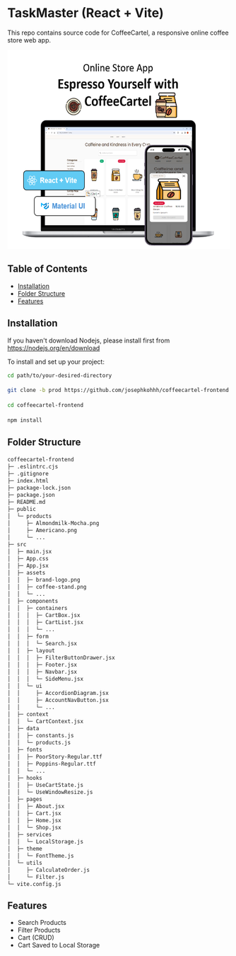 # TaskMaster (React + Vite)

This repo contains source code for CoffeeCartel, a responsive online coffee store web app.

<img src="/src/assets/cc-banner.png" alt="Banner Image" title="Banner Image" width="550px" height="450px">

## Table of Contents

- [Installation](#Installation)
- [Folder Structure](#FolderStructure)
- [Features](#Features)

## Installation

If you haven't download Nodejs, please install first from https://nodejs.org/en/download

To install and set up your project:

```bash
cd path/to/your-desired-directory

git clone -b prod https://github.com/josephkohhh/coffeecartel-frontend.git

cd coffeecartel-frontend

npm install

```

## Folder Structure

```
coffeecartel-frontend
├─ .eslintrc.cjs
├─ .gitignore
├─ index.html
├─ package-lock.json
├─ package.json
├─ README.md
├─ public
│  └─ products
│     ├─ Almondmilk-Mocha.png
│     ├─ Americano.png
│     └─ ...
├─ src
│  ├─ main.jsx
│  ├─ App.css
│  ├─ App.jsx
│  ├─ assets
│  │  ├─ brand-logo.png
│  │  ├─ coffee-stand.png
│  │  └─ ...
│  ├─ components
│  │  ├─ containers
│  │  │  ├─ CartBox.jsx
│  │  │  ├─ CartList.jsx
│  │  │  └─ ...
│  │  ├─ form
│  │  │  └─ Search.jsx
│  │  ├─ layout
│  │  │  ├─ FilterButtonDrawer.jsx
│  │  │  ├─ Footer.jsx
│  │  │  ├─ Navbar.jsx
│  │  │  └─ SideMenu.jsx
│  │  └─ ui
│  │     ├─ AccordionDiagram.jsx
│  │     ├─ AccountNavButton.jsx
│  │     └─ ...
│  ├─ context
│  │  └─ CartContext.jsx
│  ├─ data
│  │  ├─ constants.js
│  │  └─ products.js
│  ├─ fonts
│  │  ├─ PoorStory-Regular.ttf
│  │  ├─ Poppins-Regular.ttf
│  │  └─ ...
│  ├─ hooks
│  │  ├─ UseCartState.js
│  │  └─ UseWindowResize.js
│  ├─ pages
│  │  ├─ About.jsx
│  │  ├─ Cart.jsx
│  │  ├─ Home.jsx
│  │  └─ Shop.jsx
│  ├─ services
│  │  └─ LocalStorage.js
│  ├─ theme
│  │  └─ FontTheme.js
│  └─ utils
│     ├─ CalculateOrder.js
│     └─ Filter.js
└─ vite.config.js

```

## Features

- Search Products
- Filter Products
- Cart (CRUD)
- Cart Saved to Local Storage

